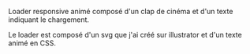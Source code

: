 Loader responsive animé composé d'un clap de cinéma et d'un texte indiquant le chargement.

Le loader est composé d'un svg que j'ai créé sur illustrator et d'un texte animé en CSS.
